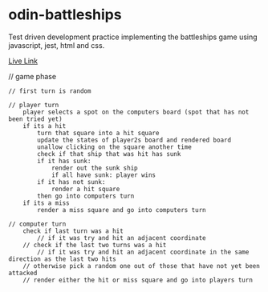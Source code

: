 # odin-battleships

Test driven development practice implementing the battleships game using javascript, jest, html and css.

[Live Link](https://www.google.com)

// game phase

    // first turn is random

    // player turn
        player selects a spot on the computers board (spot that has not been tried yet)
        if its a hit
            turn that square into a hit square
            update the states of player2s board and rendered board
            unallow clicking on the square another time
            check if that ship that was hit has sunk
            if it has sunk:
                render out the sunk ship
                if all have sunk: player wins
            if it has not sunk:
                render a hit square
            then go into computers turn
        if its a miss
            render a miss square and go into computers turn

    // computer turn
        check if last turn was a hit
            // if it was try and hit an adjacent coordinate
        // check if the last two turns was a hit
            // if it was try and hit an adjacent coordinate in the same direction as the last two hits
        // otherwise pick a random one out of those that have not yet been attacked
        // render either the hit or miss square and go into players turn
